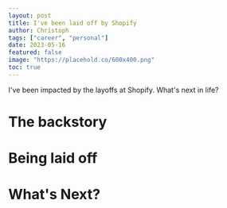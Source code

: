 ```yaml
---
layout: post
title: I've been laid off by Shopify
author: Christoph
tags: ["career", "personal"]
date: 2023-05-16
featured: false
image: "https://placehold.co/600x400.png"
toc: true
---
```


I've been impacted by the layoffs at Shopify. What's next in life?

# The backstory

# Being laid off

# What's Next?
